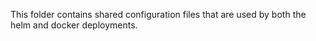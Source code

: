 This folder contains shared configuration files that are used by both the helm and docker deployments.
